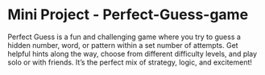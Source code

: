 # Mini Project - Perfect-Guess-game
Perfect Guess is a fun and challenging game where you try to guess a hidden number, word, or pattern within a set number of attempts. Get helpful hints along the way, choose from different difficulty levels, and play solo or with friends. It’s the perfect mix of strategy, logic, and excitement!
